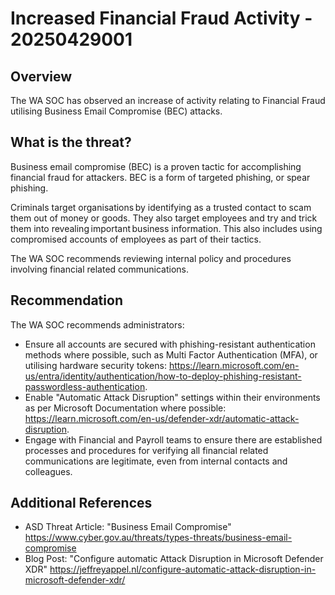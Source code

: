 # Increased Financial Fraud Activity - 20250429001

## Overview

The WA SOC has observed an increase of activity relating to Financial Fraud utilising Business Email Compromise (BEC) attacks.

## What is the threat?

Business email compromise (BEC) is a proven tactic for accomplishing financial fraud for attackers. BEC is a form of targeted phishing, or spear phishing.

Criminals target organisations by identifying as a trusted contact to scam them out of money or goods. They also target employees and try and trick them into revealing important business information. This also includes using compromised accounts of employees as part of their tactics.

The WA SOC recommends reviewing internal policy and procedures involving financial related communications.

## Recommendation

The WA SOC recommends administrators:

- Ensure all accounts are secured with phishing-resistant authentication methods where possible, such as Multi Factor Authentication (MFA), or utilising hardware security tokens: <https://learn.microsoft.com/en-us/entra/identity/authentication/how-to-deploy-phishing-resistant-passwordless-authentication>.
- Enable "Automatic Attack Disruption" settings within their environments as per Microsoft Documentation where possible: <https://learn.microsoft.com/en-us/defender-xdr/automatic-attack-disruption>.
- Engage with Financial and Payroll teams to ensure there are established processes and procedures for verifying all financial related communications are legitimate, even from internal contacts and colleagues.


## Additional References

- ASD Threat Article: "Business Email Compromise" <https://www.cyber.gov.au/threats/types-threats/business-email-compromise>
- Blog Post: "Configure automatic Attack Disruption in Microsoft Defender XDR" <https://jeffreyappel.nl/configure-automatic-attack-disruption-in-microsoft-defender-xdr/>